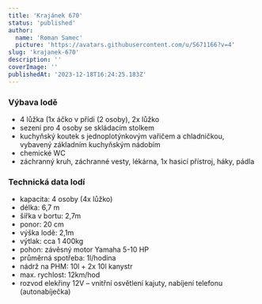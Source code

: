 ```yaml
---
title: 'Krajánek 670'
status: 'published'
author:
  name: 'Roman Samec'
  picture: 'https://avatars.githubusercontent.com/u/5671166?v=4'
slug: 'krajanek-670'
description: ''
coverImage: ''
publishedAt: '2023-12-18T16:24:25.183Z'
---
```


### Výbava lodě

- 4 lůžka (1x áčko v přídi (2 osoby), 2x lůžko
- sezení pro 4 osoby se skládacím stolkem
- kuchyňský koutek s jednoplotýnkovým vařičem a chladničkou, vybavený základním kuchyňským nádobím
- chemické WC
- záchranný kruh, záchranné vesty, lékárna, 1x hasicí přístroj, háky, pádla

### Technická data lodí

- kapacita: 4 osoby (4x lůžko)
- délka: 6,7 m
- šířka v bortu: 2,7m
- ponor: 20 cm
- výška lodě: 2,1m
- výtlak: cca 1 400kg
- pohon: závěsný motor Yamaha 5-10 HP
- průměrná spotřeba: 1l/hodina
- nádrž na PHM: 10l + 2x 10l kanystr
- max. rychlost: 12km/hod
- rozvod elekřiny 12V – vnitřní osvětlení kajuty, nabíjení telefonu (autonabíječka)